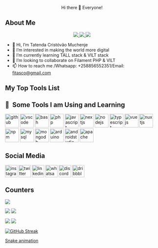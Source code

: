<p align="center">
  Hi there 👋 Everyone!
</p>

## About Me

<p align="center">
    <a href="https://www.twitter.com/engfadymondy" target="_blank" rel="noreferrer">
        <img src="https://img.shields.io/twitter/follow/ProlificCoder17?logo=twitter&style=for-the-badge&color=6366f1&labelColor=000000"/>
    </a>
    <a href="https://www.github.com/ProlificCoder17" target="_blank" rel="noreferrer">
        <img src="https://img.shields.io/github/followers/ProlificCoder17?logo=github&style=for-the-badge&color=6366f1&labelColor=000000" />
    </a>
    <a href="https://github.com/ProlificCoder17">
        <img src="https://komarev.com/ghpvc/?username=ProlificCoder17&style=for-the-badge">
    </a>
</p>

- 👋 Hi, I’m Tatenda Cristóvão Muchenje
- 👀 I’m interested in making the world more digital
- 🌱 I’m currently learning TALL stack & VILT stack
- 💞️ I’m looking to collaborate on Filament PHP & VILT
- 📫 How to reach me /Whatsapp: +258856552351/Email: fitasco@gmail.com


## My Top Tools List


<h2> 🚀 &nbsp;Some Tools I am Using and Learning</h2>
<p align="left">
<img src="https://cdn.jsdelivr.net/gh/devicons/devicon/icons/github/github-original-wordmark.svg" alt="github" width="45" height="45"/>
<img src="https://cdn.jsdelivr.net/gh/devicons/devicon/icons/vscode/vscode-original.svg" alt="vscode" width="45" height="45"/>
<img src="https://cdn.jsdelivr.net/gh/devicons/devicon/icons/bash/bash-original.svg" alt="bash" width="45" height="45"/>
<img src="https://cdn.jsdelivr.net/gh/devicons/devicon/icons/php/php-original.svg" alt="php" width="45" height="45"/>
<img src="https://cdn.jsdelivr.net/gh/devicons/devicon/icons/javascript/javascript-original.svg" alt="javascript" width="45" height="45"/>
<img src="https://cdn.jsdelivr.net/gh/devicons/devicon/icons/nextjs/nextjs-original.svg" alt="nextjs" width="45" height="45"/>
<img src="https://cdn.jsdelivr.net/gh/devicons/devicon/icons/nodejs/nodejs-original.svg" alt="nodejs" width="45" height="45"/>
<img src="https://cdn.jsdelivr.net/gh/devicons/devicon/icons/typescript/typescript-original.svg" alt="typescript" width="45" height="45"/>
<img src="https://cdn.jsdelivr.net/gh/devicons/devicon/icons/vuejs/vuejs-original.svg" alt="vuejs" width="45" height="45"/>     
<img src="https://cdn.jsdelivr.net/gh/devicons/devicon/icons/nuxtjs/nuxtjs-original.svg" alt="nuxtjs" width="45" height="45"/>
<img src="https://cdn.jsdelivr.net/gh/devicons/devicon/icons/npm/npm-original-wordmark.svg" alt="npm" width="45" height="45"/>
<img src="https://cdn.jsdelivr.net/gh/devicons/devicon/icons/mysql/mysql-original.svg" alt="mysql" width="45" height="45"/>
<img src="https://cdn.jsdelivr.net/gh/devicons/devicon/icons/mongodb/mongodb-original.svg" alt="mongodb" width="45" height="45"/>
<img src="https://cdn.jsdelivr.net/gh/devicons/devicon/icons/arduino/arduino-original.svg" alt="arduino" width="45" height="45"/>
<img src="https://cdn.jsdelivr.net/gh/devicons/devicon/icons/androidstudio/androidstudio-original.svg" alt="androidstudio" width="45" height="45"/>
<img src="https://cdn.jsdelivr.net/gh/devicons/devicon/icons/apache/apache-original.svg" alt="apache" width="45" height="45"/>         
</p>



## Social Media

<a href="https://www.instagram.com/sir_muchenje" target="_blank"><img align="center"  width="40px" src="https://github.com/gauravghongde/social-icons/blob/master/SVG/Color/Instagram.svg" alt="instagram" /></a>
<a href="https://twitter.com/FitascoFrost" target="_blank"><img align="center"  width="40px" src="https://github.com/gauravghongde/social-icons/blob/master/SVG/Color/Twitter.svg" alt="twitter" /></a>
<a href="https://www.linkedin.com/in/tatenda-muchenje-3189aa91/" target="_blank"><img align="center"  width="40px" src="https://github.com/gauravghongde/social-icons/blob/master/SVG/Color/LinkedIN.svg" alt="linkedin" /></a>
<a href="https://wa.me/+258856552351" target="_blank"><img align="center"  width="40px" src="https://github.com/gauravghongde/social-icons/blob/master/SVG/Color/WhatsApp.svg" alt="whatsapp" /></a>
<a href="https://discord.gg/thegreat258" target="_blank"><img align="center"  width="40px" src="https://github.com/gauravghongde/social-icons/blob/master/SVG/Color/Discord.svg" alt="discord" /></a>
<a href="https://dribbble.com/ProlificCoder17" target="_blank"><img align="center"  width="40px" src="https://github.com/gauravghongde/social-icons/blob/master/SVG/Color/Dribbble.svg" alt="dribbble" /></a>

## Counters
![](http://github-profile-summary-cards.vercel.app/api/cards/profile-details?username=ProlificCoder17&theme=default)

![](http://github-profile-summary-cards.vercel.app/api/cards/repos-per-language?username=ProlificCoder17&theme=default)
![](http://github-profile-summary-cards.vercel.app/api/cards/most-commit-language?username=ProlificCoder17&theme=default)

![](http://github-profile-summary-cards.vercel.app/api/cards/stats?username=ProlificCoder17&theme=default)
![](http://github-profile-summary-cards.vercel.app/api/cards/productive-time?username=ProlificCoder17&theme=default&utcOffset=8)

[![GitHub Streak](https://github-readme-streak-stats.herokuapp.com?user=ProlificCoder17)](https://git.io/streak-stats)

[Snake animation](https://github.com/ProlificCoder17/ProlificCoder17/blob/output/github-contribution-grid-snake.svg)


<!---
ProlificCoder17/ProlificCoder17 is a ✨ special ✨ repository because its `README.md` (this file) appears on your GitHub profile.
You can click the Preview link to take a look at your changes.
--->
